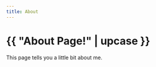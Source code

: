 ```yaml
---
title: About
---
```

<h1>{{ "About Page!" | upcase }}</h1>

This page tells you a little bit about me.